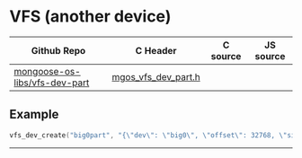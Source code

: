 # VFS (another device)
| Github Repo | C Header | C source  | JS source |
| ----------- | -------- | --------  | ----------------- |
| [mongoose-os-libs/vfs-dev-part](https://github.com/mongoose-os-libs/vfs-dev-part) | [mgos_vfs_dev_part.h](https://github.com/mongoose-os-libs/vfs-dev-part/blob/master/include/mgos_vfs_dev_part.h) | &nbsp;  | &nbsp;         |



## Example

```c
vfs_dev_create("big0part", "{\"dev\": \"big0\", \"offset\": 32768, \"size\": 65536}");
```


 ----- 
